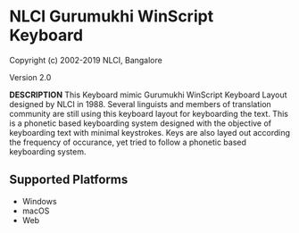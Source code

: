 # NLCI Gurumukhi WinScript Keyboard

Copyright (c) 2002-2019 NLCI, Bangalore

Version 2.0

__DESCRIPTION__
This Keyboard mimic Gurumukhi WinScript Keyboard Layout designed by NLCI in 1988. Several linguists and members of translation community are still using this keyboard layout for keyboarding the text. This is a phonetic based keyboarding system designed with the objective of keyboarding text with minimal keystrokes. Keys are also layed out according the frequency of occurance, yet tried to follow a phonetic based keyboarding system.


## Supported Platforms
 * Windows
 * macOS
 * Web
